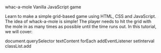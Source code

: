 whac-a-mole
Vanilla JavaScript game

Learn to make a simple grid-based game using HTML, CSS and JavaScript. The idea of whack-a-mole is simple! The player needs to hit the grid with the mole in as many times as possible until the time runs out. In this tutorial, we will cover:

document.querySelector
textContent
forEach
addEventListener
setInterval
classList.add
